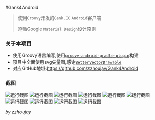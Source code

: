 #Gank4Android

> 使用`Groovy`开发的`Gank.IO` `Android`客户端
>
> 遵循Google `Material Design`设计原则

### 关于本项目

* 使用Groovy语言编写,使用[`groovy-android-gradle-plugin`](https://github.com/groovy/groovy-android-gradle-plugin)构建
* 项目中全面使用svg矢量图,感谢[`BetterVectorDrawable`](https://github.com/a-student/BetterVectorDrawable)
* 对应GitHub地址:<https://github.com/zzhoujay/Gank4Android>

### 截图
![运行截图](http://git.oschina.net/uploads/images/2015/0929/220758_085c1eb1_141009.jpeg "运行截图")
![运行截图](http://git.oschina.net/uploads/images/2015/0929/220831_147fc0c6_141009.jpeg "运行截图")
![运行截图](http://git.oschina.net/uploads/images/2015/0929/220846_6352f286_141009.jpeg "运行截图")
![运行截图](http://git.oschina.net/uploads/images/2015/0929/220909_17bb9a0e_141009.jpeg "运行截图")
![运行截图](http://git.oschina.net/uploads/images/2015/0929/220925_e86328e7_141009.jpeg "运行截图")
![运行截图](http://git.oschina.net/uploads/images/2015/0929/220933_ca9446c7_141009.jpeg "运行截图")
![运行截图](http://git.oschina.net/uploads/images/2015/0929/220940_187a5e9b_141009.jpeg "运行截图")
![运行截图](http://git.oschina.net/uploads/images/2015/0929/220953_e16a8999_141009.jpeg "运行截图")
![运行截图](http://git.oschina.net/uploads/images/2015/0929/220959_513cdc48_141009.jpeg "运行截图")
![运行截图](http://git.oschina.net/uploads/images/2015/0929/221006_39429de7_141009.jpeg "运行截图")

_by zzhoujay_